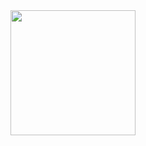 <img src="https://blog.mastertech.com.br/wp-content/uploads/2017/07/portfolio-1100x493.png" width="200px">
